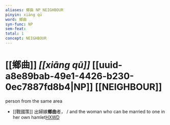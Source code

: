 ```yaml
---
aliases: 鄉曲 NP NEIGHBOUR
pinyin: xiāng qū
word: 鄉曲
syn-func: NP
sem-feat: 
total: 1
concept: NEIGHBOUR 
---
```

# [[鄉曲]] *[[xiāng qū]]*  [[uuid-a8e89bab-49e1-4426-b230-0ec7887fd8b4|NP]] [[NEIGHBOUR]]
person from the same area
 - [[戰國策]] 出婦嫁**鄉曲**者， / and the woman who can be married to one in her own hamlet[HXWD](https://hxwd.org/textview.html?location=KR2e0003_tls_057-2a.19)